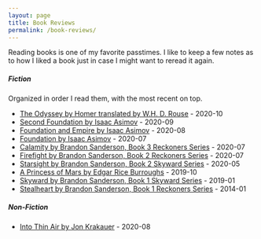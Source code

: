 ```yaml
---
layout: page
title: Book Reviews
permalink: /book-reviews/
---
```


Reading books is one of my favorite passtimes. I like to keep a few notes as to how I liked a book just in case I might want to reread it again.

##### Fiction
Organized in order I read them, with the most recent on top.

- [The Odyssey by Homer translated by W.H. D. Rouse](https://tactictalisman.github.io/2020/10/26/the-odyssey.html) - 2020-10
- [Second Foundation by Isaac Asimov](https://tactictalisman.github.io/2020/09/14/second-foundation.html) - 2020-09
- [Foundation and Empire by Isaac Asimov](https://tactictalisman.github.io/2020/08/19/foundation-and-empire.html) - 2020-08
- [Foundation by Isaac Asimov](https://tactictalisman.github.io/2020/07/22/foundation.html) - 2020-07
- [Calamity by Brandon Sanderson, Book 3 Reckoners Series](https://tactictalisman.github.io/2020/07/01/calamity.html) - 2020-07
- [Firefight by Brandon Sanderson, Book 2 Reckoners Series](https://tactictalisman.github.io/2020/06/07/firefight.html) - 2020-07
- [Starsight by Brandon Sanderson, Book 2 Skyward Series](https://tactictalisman.github.io/2020/05/01/starsight.html) - 2020-05
- [A Princess of Mars by Edgar Rice Burroughs](https://tactictalisman.github.io/2019/10/01/princess-of-mars.html) - 2019-10
- [Skyward by Brandon Sanderson, Book 1 Skyward Series](https://tactictalisman.github.io/2019/01/03/skyward.html) - 2019-01
- [Stealheart by Brandon Sanderson, Book 1 Reckoners Series](https://tactictalisman.github.io/2014/01/15/steelheart.html) - 2014-01


##### Non-Fiction

- [Into Thin Air by Jon Krakauer](https://tactictalisman.github.io/2020/08/12/into-thin-air.html) - 2020-08
